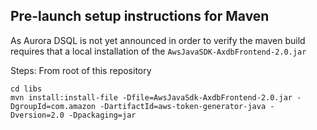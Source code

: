 ## Pre-launch setup instructions for Maven

As Aurora DSQL is not yet announced in order to verify the maven build requires that a local installation of the `AwsJavaSDK-AxdbFrontend-2.0.jar`

Steps:
From root of this repository
```
cd libs
mvn install:install-file -Dfile=AwsJavaSdk-AxdbFrontend-2.0.jar -DgroupId=com.amazon -DartifactId=aws-token-generator-java -Dversion=2.0 -Dpackaging=jar
```